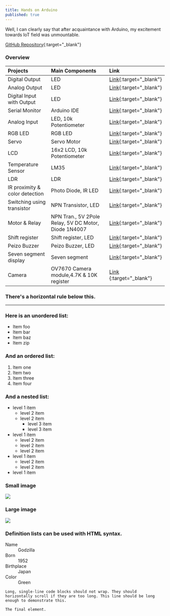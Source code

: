 ```yaml
---
title: Hands on Arduino
published: true
---
```


Well, I can clearly say that after acquaintance with Arduino, my excitement towards IoT field was unmountable.

[GitHub Repository](https://github.com/RanitPradhan/bi0s/tree/master/Arduino){:target="_blank"}


### Overview

| Projects                       | Main Components   | Link     |
|:-------------------------------|:------------------|:---------|
| Digital Output                 | LED | [Link](https://github.com/RanitPradhan/bi0s/tree/master/Arduino/Documents/Digital_Output){:target="_blank"} |
| Analog Output                  | LED   | [Link](https://github.com/RanitPradhan/bi0s/tree/master/Arduino/Documents/Analog_Output){:target="_blank"} |
| Digital Input with Output      | LED| [Link](https://github.com/RanitPradhan/bi0s/tree/master/Arduino/Documents/Digital_Input_with_Output){:target="_blank"} |
| Serial Monitor                 | Arduino IDE| [Link](https://github.com/RanitPradhan/bi0s/tree/master/Arduino/Documents/Serial_Monitor){:target="_blank"} |
| Analog Input                   | LED, 10k Potentiometer | [Link](https://github.com/RanitPradhan/bi0s/tree/master/Arduino/Documents/Analog_Input){:target="_blank"} |
| RGB LED                        | RGB LED | [Link](https://github.com/RanitPradhan/bi0s/tree/master/Arduino/Documents/RGB_LED){:target="_blank"} |
| Servo                          | Servo Motor | [Link](https://github.com/RanitPradhan/bi0s/tree/master/Arduino/Documents/Servo){:target="_blank"} |
| LCD                            | 16x2 LCD, 10k Potentiometer  | [Link](https://github.com/RanitPradhan/bi0s/tree/master/Arduino/Documents/Analog_Output){:target="_blank"} |
| Temperature Sensor             | LM35 | [Link](https://github.com/RanitPradhan/bi0s/tree/master/Arduino/Documents/Temperature_Sensor){:target="_blank"} |
| LDR                            | LDR | [Link](https://github.com/RanitPradhan/bi0s/tree/master/Arduino/Documents/LDR){:target="_blank"} |
| IR proximity & color detection | Photo Diode, IR LED | [Link](https://github.com/RanitPradhan/bi0s/tree/master/Arduino/Documents/IR_proximity_&_color_detection){:target="_blank"} |
| Switching using transistor     | NPN Transistor, LED | [Link](https://github.com/RanitPradhan/bi0s/tree/master/Arduino/Documents/Switching_using_transistor){:target="_blank"} |
| Motor & Relay                  | NPN Tran., 5V 2Pole Relay, 5V DC Motor, Diode 1N4007| [Link](https://github.com/RanitPradhan/bi0s/tree/master/Arduino/Documents/Motor_&_Relay){:target="_blank"} |
| Shift register                 | Shift register, LED | [Link](https://github.com/RanitPradhan/bi0s/tree/master/Arduino/Documents/Shift_register){:target="_blank"} |
| Peizo Buzzer                   | Peizo Buzzer, LED | [Link](https://github.com/RanitPradhan/bi0s/tree/master/Arduino/Documents/Peizo_Buzzer){:target="_blank"} |
| Seven segment display          | Seven segment | [Link](https://github.com/RanitPradhan/bi0s/tree/master/Arduino/Documents/Seven_segment_display){:target="_blank"} |
| Camera                         | OV7670 Camera module,4.7K & 10K register  | [Link](https://github.com/RanitPradhan/bi0s/tree/master/Arduino/Documents/Camera) {:target="_blank"} |
### There's a horizontal rule below this.

* * *

### Here is an unordered list:

*   Item foo
*   Item bar
*   Item baz
*   Item zip

### And an ordered list:

1.  Item one
1.  Item two
1.  Item three
1.  Item four

### And a nested list:

- level 1 item
  - level 2 item
  - level 2 item
    - level 3 item
    - level 3 item
- level 1 item
  - level 2 item
  - level 2 item
  - level 2 item
- level 1 item
  - level 2 item
  - level 2 item
- level 1 item

### Small image

![](https://assets-cdn.github.com/images/icons/emoji/octocat.png)

### Large image

![](https://guides.github.com/activities/hello-world/branching.png)


### Definition lists can be used with HTML syntax.

<dl>
<dt>Name</dt>
<dd>Godzilla</dd>
<dt>Born</dt>
<dd>1952</dd>
<dt>Birthplace</dt>
<dd>Japan</dd>
<dt>Color</dt>
<dd>Green</dd>
</dl>

```
Long, single-line code blocks should not wrap. They should horizontally scroll if they are too long. This line should be long enough to demonstrate this.
```

```
The final element.
```
